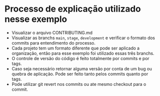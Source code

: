 # Processo de explicação utilizado nesse exemplo

- Visualizar o arquivo CONTRIBUTING.md
- Visualizar as branchs `main`, `stage`, `development` e verificar o formato dos commits para entendimento do processo.
- Cada projeto tem um formato diferente que pode ser aplicado a organização, então para esse exemplo foi utilizado essas três branchs.
- O controle de versão do código é feito totalmente por commits e por tags.
- Caso seja necessário retornar alguma versão por conta de um bug ou quebra de aplicação. Pode ser feito tanto pelos commits quanto por tags.
- Pode utilizar git revert nos commits ou ate mesmo checkout para o commit.

